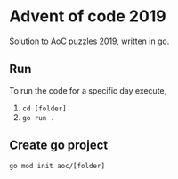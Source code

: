 # Advent  of code 2019

Solution to AoC puzzles 2019, written in go.

## Run

To run the code for a specific day execute,

1. `cd [folder]`
2. `go run .`

## Create go project

`go mod init aoc/[folder]`
